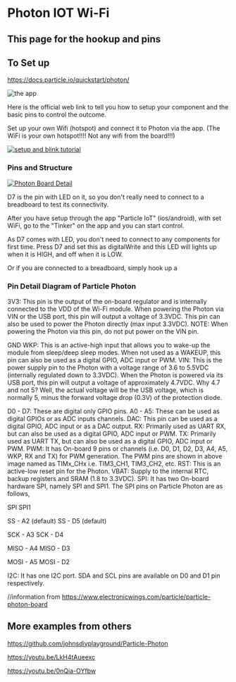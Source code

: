 # Photon IOT Wi-Fi 

## This page for the hookup and pins

## To Set up 
https://docs.particle.io/quickstart/photon/

![the app](https://blog.particle.io/wp-content/uploads/2019/09/app30design.jpg)

Here is the official web link to tell you how to setup your component and the basic pins to control the outcome. 

Set up your own Wifi (hotspot) and connect it to Photon via the app. (The WiFi is your own hotspot!!!! Not any wifi from the board!!!)

[![setup and blink tutorial](https://docs.particle.io/assets/images/photon-kit-new.jpg)](https://vimeo.com/178282058)

### Pins and Structure

[![Photon Board Detail](https://www.electronicwings.com/public/images/user_images/images/Particle_Photon/What%20is%20particle%20photon/Pin%20details%20copy2.jpg)](https://www.electronicwings.com/particle/particle-photon-board)

D7 is the pin with LED on it, so you don't really need to connect to a breadboard to test its connectivity. 

After you have setup through the app "Particle IoT" (ios/android), with set WiFi, go to the "Tinker" on the app and you can start control. 

As D7 comes with LED, you don't need to connect to any components for first time. Press D7 and set this as digitalWrite and this LED will lights up when it is HIGH, and off when it is LOW. 

Or if you are connected to a breadboard, simply hook up a 

### Pin Detail Diagram of Particle Photon

3V3: This pin is the output of the on-board regulator and is internally connected to the VDD of the Wi-Fi module. When powering the Photon via VIN or the USB port, this pin will output a voltage of 3.3VDC. This pin can also be used to power the Photon directly (max input 3.3VDC).
NOTE: When powering the Photon via this pin, do not put power on the VIN pin.

GND
WKP: This is an active-high input that allows you to wake-up the module from sleep/deep sleep modes. When not used as a WAKEUP, this pin can also be used as a digital GPIO, ADC input or PWM.
VIN: This is the power supply pin to the Photon with a voltage range of 3.6 to 5.5VDC (internally regulated down to 3.3VDC). When the Photon is powered via its USB port, this pin will output a voltage of approximately 4.7VDC.
Why 4.7 and not 5?
Well, the actual voltage will be the USB voltage, which is normally 5, minus the forward voltage drop (0.3V) of the protection diode.

D0 - D7: These are digital only GPIO pins.
A0 - A5: These can be used as digital GPIOs or as ADC inputs channels.
DAC: This pin can be used as a digital GPIO, ADC input or as a DAC output.
RX: Primarily used as UART RX, but can also be used as a digital GPIO, ADC input or PWM.
TX: Primarily used as UART TX, but can also be used as a digital GPIO, ADC input or PWM.
PWM: It has On-board 9 pins or channels (i.e. D0, D1, D2, D3, A4, A5, WKP, RX and TX) for PWM generation. The PWM pins are shown in above image named as TIMx_CHx i.e. TIM3_CH1, TIM3_CH2, etc.
RST: This is an active-low reset pin for the Photon.
VBAT: Supply to the internal RTC, backup registers and SRAM (1.8 to 3.3VDC).
SPI: It has two On-board hardware SPI, namely SPI and SPI1.
      The SPI pins on Particle Photon are as follows,

SPI                                                             SPI1          

SS         - A2 (default)                                SS         - D5 (default)

SCK      - A3                                                SCK       - D4

MISO   - A4                                                MISO    - D3

MOSI   - A5                                                MOSI    - D2

I2C: It has one I2C port. SDA and SCL pins are available on D0 and D1 pin respectively.

//information from https://www.electronicwings.com/particle/particle-photon-board 


## More examples from others

https://github.com/johnsdiyplayground/Particle-Photon

https://youtu.be/LkH4tAueexc

https://youtu.be/0nQia-OYfbw
